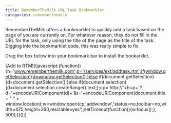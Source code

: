 ```yaml
---
title: RememberTheMilk URL Task Bookmarklet
categories: rememberthemilk
---
```


RememberTheMilk offers a bookmarklet to quickly add a task based on the page of you are currently on. For whatever reason, they do not fill in the URL for the task, only using the title of the page as the title of the task. Digging into the bookmarklet code, this was really simple to fix.

Drag the box below into your bookmark bar to install the bookarklet.

[Add to RTM!](javascript:(function(){h='www.rememberthemilk.com';p='/services/ext/addtask.rtm';if(window.getSelection){d=window.getSelection();}else if(document.getSelection){d=document.getSelection();}else if(document.selection){d=document.selection.createRange().text;};cp='http://'+h+p+'?d='+encodeURIComponent(d)+'&t='+encodeURIComponent(document.title + " " + window.location);w=window.open(cp,'addwindow','status=no,toolbar=no,width=475,height=260,resizable=yes');setTimeout(function(){w.focus();}, 500);})();)
